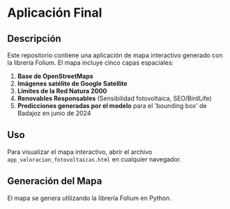 # Aplicación Final

## Descripción
Este repositorio contiene una aplicación de mapa interactivo generado con la librería Folium. El mapa incluye cinco capas espaciales:

1. **Base de OpenStreetMaps**
2. **Imágenes satélite de Google Satellite**
3. **Límites de la Red Natura 2000**
4. **Renovables Responsables** (Sensibilidad fotovoltaica, SEO/BirdLife)
5. **Predicciones generadas por el modelo** para el 'bounding box' de Badajoz en junio de 2024

## Uso
Para visualizar el mapa interactivo, abrir el archivo `app_valoracion_fotovoltaicas.html` en cualquier navegador.

## Generación del Mapa
El mapa se genera utilizando la librería Folium en Python.
